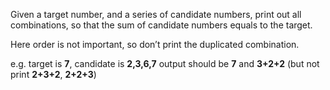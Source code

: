 Given a target number, and a series of candidate numbers, print out all combinations, so that the sum of candidate numbers equals to the target.

Here order is not important, so don’t print the duplicated combination.

e.g. target is **7**, candidate is **2,3,6,7**
output should be **7** and **3+2+2** (but not print **2+3+2**, **2+2+3**)